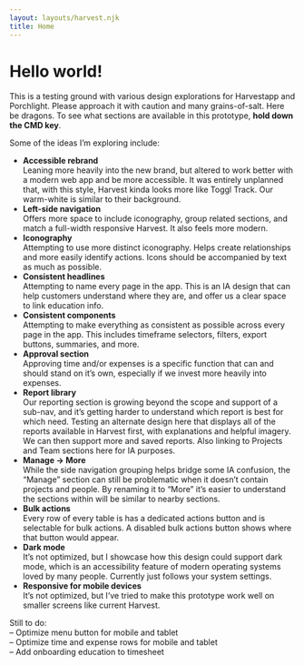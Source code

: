 ```yaml
---
layout: layouts/harvest.njk
title: Home
---
```


<main class="narrow">
  <h1 class="mb-16">Hello world!</h1>
  <p class="mb-16">
    This is a testing ground with various design explorations for Harvestapp and Porchlight. Please approach it with caution and many grains-of-salt. Here be dragons. To see what sections are available in this prototype, <strong>hold down the CMD key</strong>.
  </p>
  <p class="mb-16">
    Some of the ideas I’m exploring include:
  </p>
  <ul class="ml-16">
    <li class="mb-16">
      <strong>Accessible rebrand</strong><br>
      Leaning more heavily into the new brand, but altered to work better with a modern web app and be more accessible. It was entirely unplanned that, with this style, Harvest kinda looks more like Toggl Track. Our warm-white is similar to their background.
    </li>
    <li class="mb-16">
      <strong>Left-side navigation</strong><br>
      Offers more space to include iconography, group related sections, and match a full-width responsive Harvest. It also feels more modern.
    </li>
    <li class="mb-16">
      <strong>Iconography</strong><br>
      Attempting to use more distinct iconography. Helps create relationships and more easily identify actions. Icons should be accompanied by text as much as possible.
    </li>
    <li class="mb-16">
      <strong>Consistent headlines</strong><br>
      Attempting to name every page in the app. This is an IA design that can help customers understand where they are, and offer us a clear space to link education info.
    </li>
    <li class="mb-16">
      <strong>Consistent components</strong><br>
      Attempting to make everything as consistent as possible across every page in the app. This includes timeframe selectors, filters, export buttons, summaries, and more.
    </li>
    <li class="mb-16">
      <strong>Approval section</strong><br>
      Approving time and/or expenses is a specific function that can and should stand on it’s own, especially if we invest more heavily into expenses.
    </li>
    <li class="mb-16">
      <strong>Report library</strong><br>
      Our reporting section is growing beyond the scope and support of a sub-nav, and it’s getting harder to understand which report is best for which need. Testing an alternate design here that displays all of the reports available in Harvest first, with explanations and helpful imagery. We can then support more and saved reports. Also linking to Projects and Team sections here for IA purposes.
    </li>
    <li class="mb-16">
      <strong>Manage &rarr; More</strong><br>
      While the side navigation grouping helps bridge some IA confusion, the “Manage” section can still be problematic when it doesn’t contain projects and people. By renaming it to “More” it’s easier to understand the sections within will be similar to nearby sections.
    </li>
    <li class="mb-16">
      <strong>Bulk actions</strong><br>
      Every row of every table is has a dedicated actions button and is selectable for bulk actions. A disabled bulk actions button shows where that button would appear.
    </li>
    <li class="mb-16">
      <strong>Dark mode</strong><br>
      It’s not optimized, but I showcase how this design could support dark mode, which is an accessibility feature of modern operating systems loved by many people. Currently just follows your system settings.
    </li>
    <li class="mb-16">
      <strong>Responsive for mobile devices</strong><br>
      It’s not optimized, but I’ve tried to make this prototype work well on smaller screens like current Harvest.
    </li>
  </ul>
  Still to do:<br>
  – Optimize menu button for mobile and tablet<br>
  – Optimize time and expense rows for mobile and tablet<br>
  – Add onboarding education to timesheet
</main>
